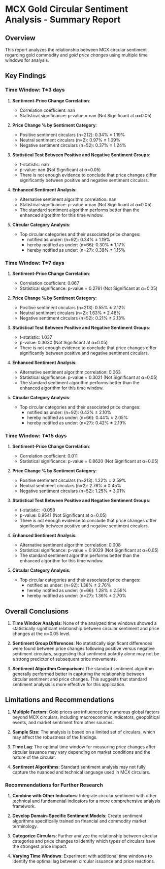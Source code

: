 
# MCX Gold Circular Sentiment Analysis - Summary Report

## Overview
This report analyzes the relationship between MCX circular sentiment regarding gold commodity and *gold price changes* using multiple time windows for analysis.

## Key Findings

### Time Window: T±3 days

1. **Sentiment-Price Change Correlation**:
   - Correlation coefficient: nan
   - Statistical significance: p-value = nan (Not Significant at α=0.05)

2. **Price Change % by Sentiment Category**:
   - Positive sentiment circulars (n=212): 0.34% ± 1.19%
   - Neutral sentiment circulars (n=2): 0.97% ± 1.09%
   - Negative sentiment circulars (n=52): 0.37% ± 1.24%

3. **Statistical Test Between Positive and Negative Sentiment Groups**:
   - t-statistic: nan
   - p-value: nan (Not Significant at α=0.05)
   - There is not enough evidence to conclude that price changes differ significantly between positive and negative sentiment circulars.

4. **Enhanced Sentiment Analysis**:
   - Alternative sentiment algorithm correlation: nan
   - Statistical significance: p-value = nan (Not Significant at α=0.05)
   - The standard sentiment algorithm performs better than the enhanced algorithm for this time window.

5. **Circular Category Analysis**:
   - Top circular categories and their associated price changes:
     - notified as under: (n=92): 0.34% ± 1.19%
     - hereby notified as under: (n=66): 0.30% ± 1.17%
     - hereby  notified as under: (n=27): 0.38% ± 1.15%

### Time Window: T±7 days

1. **Sentiment-Price Change Correlation**:
   - Correlation coefficient: 0.067
   - Statistical significance: p-value = 0.2761 (Not Significant at α=0.05)

2. **Price Change % by Sentiment Category**:
   - Positive sentiment circulars (n=213): 0.55% ± 2.12%
   - Neutral sentiment circulars (n=2): 1.63% ± 2.48%
   - Negative sentiment circulars (n=52): 0.21% ± 2.13%

3. **Statistical Test Between Positive and Negative Sentiment Groups**:
   - t-statistic: 1.037
   - p-value: 0.3030 (Not Significant at α=0.05)
   - There is not enough evidence to conclude that price changes differ significantly between positive and negative sentiment circulars.

4. **Enhanced Sentiment Analysis**:
   - Alternative sentiment algorithm correlation: 0.063
   - Statistical significance: p-value = 0.3021 (Not Significant at α=0.05)
   - The standard sentiment algorithm performs better than the enhanced algorithm for this time window.

5. **Circular Category Analysis**:
   - Top circular categories and their associated price changes:
     - notified as under: (n=92): 0.42% ± 2.10%
     - hereby notified as under: (n=66): 0.44% ± 2.05%
     - hereby  notified as under: (n=27): 0.42% ± 2.19%

### Time Window: T±15 days

1. **Sentiment-Price Change Correlation**:
   - Correlation coefficient: 0.011
   - Statistical significance: p-value = 0.8620 (Not Significant at α=0.05)

2. **Price Change % by Sentiment Category**:
   - Positive sentiment circulars (n=213): 1.22% ± 2.59%
   - Neutral sentiment circulars (n=2): 2.76% ± 0.45%
   - Negative sentiment circulars (n=52): 1.25% ± 3.01%

3. **Statistical Test Between Positive and Negative Sentiment Groups**:
   - t-statistic: -0.058
   - p-value: 0.9541 (Not Significant at α=0.05)
   - There is not enough evidence to conclude that price changes differ significantly between positive and negative sentiment circulars.

4. **Enhanced Sentiment Analysis**:
   - Alternative sentiment algorithm correlation: 0.008
   - Statistical significance: p-value = 0.9029 (Not Significant at α=0.05)
   - The standard sentiment algorithm performs better than the enhanced algorithm for this time window.

5. **Circular Category Analysis**:
   - Top circular categories and their associated price changes:
     - notified as under: (n=92): 1.38% ± 2.76%
     - hereby notified as under: (n=66): 1.28% ± 2.59%
     - hereby  notified as under: (n=27): 1.36% ± 2.70%

## Overall Conclusions

1. **Time Window Analysis**: None of the analyzed time windows showed a statistically significant relationship between circular sentiment and price changes at the α=0.05 level.

2. **Sentiment Group Differences**: No statistically significant differences were found between price changes following positive versus negative sentiment circulars, suggesting that sentiment polarity alone may not be a strong predictor of subsequent price movements.

3. **Sentiment Algorithm Comparison**: The standard sentiment algorithm generally performed better in capturing the relationship between circular sentiment and price changes. This suggests that standard sentiment analysis is more effective for this application.

## Limitations and Recommendations

1. **Multiple Factors**: Gold prices are influenced by numerous global factors beyond MCX circulars, including macroeconomic indicators, geopolitical events, and market sentiment from other sources.

2. **Sample Size**: The analysis is based on a limited set of circulars, which may affect the robustness of the findings.

3. **Time Lag**: The optimal time window for measuring price changes after circular issuance may vary depending on market conditions and the nature of the circular.

4. **Sentiment Algorithms**: Standard sentiment analysis may not fully capture the nuanced and technical language used in MCX circulars.

### Recommendations for Further Research

1. **Combine with Other Indicators**: Integrate circular sentiment with other technical and fundamental indicators for a more comprehensive analysis framework.

2. **Develop Domain-Specific Sentiment Models**: Create sentiment algorithms specifically trained on financial and commodity market terminology.

3. **Categorize Circulars**: Further analyze the relationship between circular categories and price changes to identify which types of circulars have the strongest price impact.

4. **Varying Time Windows**: Experiment with additional time windows to identify the optimal lag between circular issuance and price reactions.
